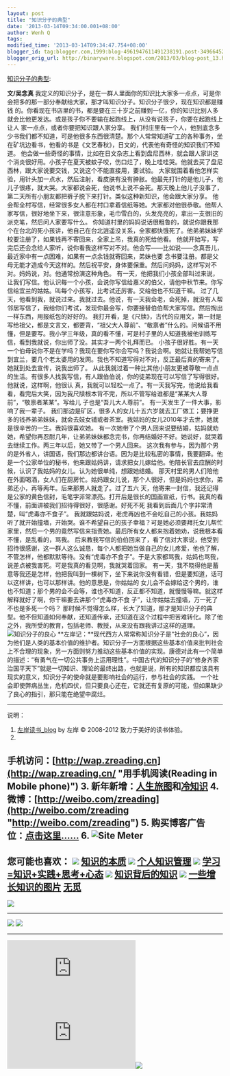 ```yaml
---
layout: post
title: "知识分子的典型"
date: '2013-03-14T09:34:00.001+08:00'
author: Wenh Q
tags:
modified_time: '2013-03-14T09:34:47.754+08:00'
blogger_id: tag:blogger.com,1999:blog-4961947611491238191.post-3496645209831380871
blogger_orig_url: http://binaryware.blogspot.com/2013/03/blog-post_13.html
---
```

[知识分子的典型](http://zreading.cn.feedsportal.com/c/35042/f/647833/s/2986b118/l/0L0Szreading0Bcn0Carchives0C3660A0Bhtml/story01.htm):

**文/吴念真**
我定义的知识分子，是在一群人里面你的知识比大家多一点点，可是你会把多的那一部分奉献给大家，那才叫知识分子。知识分子很少，现在知识都是赚钱
的。你看现在书店里的书，都是要在三十岁之前赚到一亿，你的知识比别人多就会比他更发达。或是孩子你不要输在起跑线上，从没有说孩子，你要在起跑线上让人
家一点点，或者你要把知识跟人家分享。
我们村庄里有一个人，他到底念多少书我们都不知道，可是他很多东西很清楚。那个人常常知道矿工的各种事务，坐在矿坑边看书，他看的书是《文艺春秋》，日文的，代表他有奇怪的知识我们不知道。
他会做一些奇怪的事情，比如在日文杂志上看到盘尼西林，就会跟人家讲这个消炎很好用。小孩子在夏天被蚊子咬，伤口烂了，晚上哇哇哭。他就去买了盘尼西林，跟大家说要交钱，又说这个不能直接用，要试验。
大家就围着看他怎样实验，用针头加一点水，然后注射，看皮肤有没有肿胀。他最先打针的是他儿子，他儿子很疼，就大哭。大家都说会死，他说书上说不会死。那天晚上他儿子没事了，第二天所有小朋友都把裤子脱下来打针。类似这种新知识，他会跟大家分享。
他会帮全村写信，经常很多女人都在村口拿着信纸等她。大家都对他很恭敬。他帮人家写信，很好地坐下来，很注意形象，毛巾雪白的，头发亮亮的，拿出一支很旧的派克笔，然后问人家要写什么。
你知道村里的妈妈说话很粗鲁的，就说你跟我那个在台北的死小孩讲，他自己在台北逍遥没关系，全家都快饿死了。他弟弟妹妹学校要注册了，如果钱再不寄回来，全家上吊，我真的死给他看。
他就开始写，写完后还会念给人家听，说你看我这样写对不对。他会写——比如说——念真吾儿，最近家中有一点困难，如果有一点余钱就寄回来，弟妹也要
念书要注册。都是父母无能才造成今天这样的。然后祝平安，身体要保重。然后问妈妈，这样写对不对。妈妈说，对。他通常扮演这种角色。
有一天，他把我们小孩全部叫过来说，让我们写信。他认识每一个小孩，会说你写信给嘉义的伯父，请他中秋节来。你写信给宜兰的姑姑。叫每个小孩写，比考试还厉害。交给他也不知道干嘛。
过了几天，他看到我，就说过来。我就过去。他说，有一天我会老，会死掉，就没有人帮邻居写信了，我给你们考试，发现你最会写，你要接替伯伯帮大家写信。然后掏出一样东西，用报纸包的好好的。
我打开看，是《尺牍》，古代的应用文，第一封是写给祖父，都是文言文，都要背，“祖父大人尊前”、“敬禀者”什么的。问候语不用懂，但是要写。我小学三年级，真的看不懂，可是村子里的人知道我被他训练写信，看到我就说，你出师了没。其实才一两个礼拜而已。
小孩子很好胜。有一天一个伯母说你不是在学吗？我现在要你写你会写吗？我说会啊。她就让我帮她写信到宜兰，要几个老太婆用的发网。我也不知道写得对不对，反正最后真的寄来了。她就到处去宣传，说我出师了。
从此我就过着一种比其他小朋友更被尊敬一点点的生活。有很多人找我写信，有人跟伯伯说，你的徒弟现在可以写信了写得很好。他就说，这样啊，他很认
真，我就可以轻松一点了。有一天我写完，他说给我看看，看完后大笑，因为我尺牍根本背不完，所以不管写给谁都是“某某大人尊前”，“敬禀者某某”。写给儿
子也是“吾儿大人尊前”。
有一天发生了一件大事，影响了我一辈子。
我们那边是矿区，很多人的女儿十五六岁就去工厂做工；要挣更多的钱养弟弟妹妹，就会去妓女铺或者茶室。我姑妈的女儿2010年才去世，她就是很辛苦的一生。我妈很喜欢她。
有一次她带了个男人回来说要结婚，姑妈就劝她，希望你再忍耐几年，让弟弟妹妹都念完书，你再结婚好不好。她说好，就哭着去继续工作。两三年以后，她又带了一个男人回来。
这次我有参与，因为那个男的是外省人，讲国语，我们那边都讲台语。因为是比较私密的事情，我要翻译。他是一个公家单位的秘书，他来跟姑妈讲，请求把女儿嫁给他。他陪长官去应酬的时候，认识了我姑妈的女儿。认为她很单纯，想跟她结婚。
那天村里的男人们陪他在外面喝酒，女人们在厨房忙。姑妈跟女儿说，那个人很好，但是妈妈也求你，弟弟还小，再等两年。后来那男人就走了。过了五六
天，他寄来一封信，我还记得是公家的黄色信封，毛笔字非常漂亮。打开后是很长的国画宣纸，行书。我真的看不懂，前面讲被我们招待得很好，很感谢。好死不死
我看到后面几个字非常清楚，叫“虎毒亦不食子”。
我就跟姑妈说，老虎再凶也不会吃自己的小孩。我姑妈听了就开始撞墙，开始哭。谁不希望自己的孩子幸福？可是她必须要拜托女儿帮忙家里，然后一个男的竟然写信来指责她。最后所有女人都来抱着她劝，说我根本看不懂，是乱看的，骂我。
后来教我写信的伯伯回来了，看了信对大家说，他受到招待很感谢，这一群人这么诚恳，每个人都把她当做自己的女儿疼爱，他也了解，不管怎样，他都默默等待。没有“虎毒亦不食子”。于是大家都骂我，姑妈也骂我，说差点被我害死。可是我真的看见啊，我就哭着回家。
有一天，我不晓得他是蓄意等我还是怎样，他把我叫到一棵树下，坐下来说你没有看错，但是要知道，话可以这样讲，也可以那样讲。他的意思是，你姑姑的
女儿会不会嫁给这个男的，谁也不知道；那个男的会不会等，谁也不知道，反正都不知道，就慢慢等嘛。就这样解释就好了啊，你干嘛要去讲那个“虎毒亦不食
子”，让你姑姑去撞墙，万一死了不也是多死一个吗？
那时候不觉得怎么样，长大了知道，那才是知识分子的典型。他不但知道如何奉献，还知道传承，还知道在这个过程中把苦难转化。除了他之外，我所受的教育，包括老师、教授，从来没有跟我讲过这样的道理。
![知识分子的良心](http://pic.yupoo.com/zreading/CHXAbxBj/HiBa9.jpg)
**左岸记：**现代西方人常常称知识分子是“社会的良心”，因为他们是人类的基本价值的维护者。知识分子一方面根据这些基本价值来批判社会上不合理的现象，另一方面则努力推动这些基本价值的实现。康德对此有一个简单的描述：“有勇气在一切公共事务上运用理性”。中国古代的知识分子的“修身齐家治国平天下”就是一切知识、理论的最终出路，也就是说，所有的知识都应该具有现实的意义，知识分子的使命就是要影响社会的运行，参与社会的实践。
一个社会即使弊病丛生，危机四伏，但只要良心还在，它就还有复原的可能，但如果缺少了良心的指引，那只能在绝望中腐烂。

* * * * *

说明：
1. [左岸读书_blog](http://zreading.cn/) by 左岸 © 2008-2012
致力于美好的读书体验。
2.
手机访问：[http://wap.zreading.cn](http://wap.zreading.cn/ "用手机阅读(Reading in Mobile phone)")
3.
新年新增：[人生旅图](http://www.zreading.net/ "人生旅图")和[冷知识](http://www.zreading.net/lenzhishi "冷知识")
4.
微博：[http://weibo.com/zreading](http://weibo.com/zreading "http://weibo.com/zreading")
5.
购买博客广告位：[点击这里……](http://www.zreading.cn/about#ad "看了会心动!")
6. ![Site Meter](http://s12.sitemeter.com/meter.asp?site=s12zxfclz)
  ------------------------------------------------------------------------------------------------------------------------------------------------------------------------------------------------------------------------------------------------
  **您可能也喜欢：**
  ![](http://static.wumii.cn/images/widget/widget_solidPoint.gif) [知识的本质](http://app.wumii.com/ext/redirect?url=http%3A%2F%2Fwww.zreading.cn%2Farchives%2F2887.html&from=http%3A%2F%2Fwww.zreading.cn%2Farchives%2F3660.html)
  ![](http://static.wumii.cn/images/widget/widget_solidPoint.gif) [个人知识管理](http://app.wumii.com/ext/redirect?url=http%3A%2F%2Fwww.zreading.cn%2Farchives%2F1861.html&from=http%3A%2F%2Fwww.zreading.cn%2Farchives%2F3660.html)
  ![](http://static.wumii.cn/images/widget/widget_solidPoint.gif) [学习=知识+实践+思考+心态](http://app.wumii.com/ext/redirect?url=http%3A%2F%2Fwww.zreading.cn%2Farchives%2F1571.html&from=http%3A%2F%2Fwww.zreading.cn%2Farchives%2F3660.html)
  ![](http://static.wumii.cn/images/widget/widget_solidPoint.gif) [知识背后的知识](http://app.wumii.com/ext/redirect?url=http%3A%2F%2Fwww.zreading.cn%2Farchives%2F2036.html&from=http%3A%2F%2Fwww.zreading.cn%2Farchives%2F3660.html)
  ![](http://static.wumii.cn/images/widget/widget_solidPoint.gif) [一些增长知识的图片](http://app.wumii.com/ext/redirect?url=http%3A%2F%2Fwww.zreading.cn%2Farchives%2F1894.html&from=http%3A%2F%2Fwww.zreading.cn%2Farchives%2F3660.html)
  [无觅](http://www.wumii.com/widget/relatedItems "无觅相关文章插件")
  ------------------------------------------------------------------------------------------------------------------------------------------------------------------------------------------------------------------------------------------------

![](http://zreading.cn.feedsportal.com/c/35042/f/647833/s/2986b118/mf.gif)
  --------------------------------------------------------------------------------------------------------------------------------------------------------------------------------------------------------------------------------------------------- --------------------------------------------------------------------------------------------------------------------------------------------------------------------------------------------------------------------------------------
  [![](http://res3.feedsportal.com/images/emailthis2.gif)](http://share.feedsportal.com/viral/sendEmail.cfm?lang=en&title=%E7%9F%A5%E8%AF%86%E5%88%86%E5%AD%90%E7%9A%84%E5%85%B8%E5%9E%8B&link=http%3A%2F%2Fwww.zreading.cn%2Farchives%2F3660.html)   [![](http://res3.feedsportal.com/images/bookmark.gif)](http://res.feedsportal.com/viral/bookmark.cfm?title=%E7%9F%A5%E8%AF%86%E5%88%86%E5%AD%90%E7%9A%84%E5%85%B8%E5%9E%8B&link=http%3A%2F%2Fwww.zreading.cn%2Farchives%2F3660.html)
  --------------------------------------------------------------------------------------------------------------------------------------------------------------------------------------------------------------------------------------------------- --------------------------------------------------------------------------------------------------------------------------------------------------------------------------------------------------------------------------------------



[![](http://da.feedsportal.com/r/159490419716/u/0/f/647833/c/35042/s/2986b118/a2.img)](http://da.feedsportal.com/r/159490419716/u/0/f/647833/c/35042/s/2986b118/a2.htm)![](http://pi.feedsportal.com/r/159490419716/u/0/f/647833/c/35042/s/2986b118/a2t.img)![](http://www1.feedsky.com/t1/722300683/clzzxf/feedsky/s.gif?r=http://zreading.cn.feedsportal.com/c/35042/f/647833/s/2986b118/l/0L0Szreading0Bcn0Carchives0C3660A0Bhtml/story01.htm)
